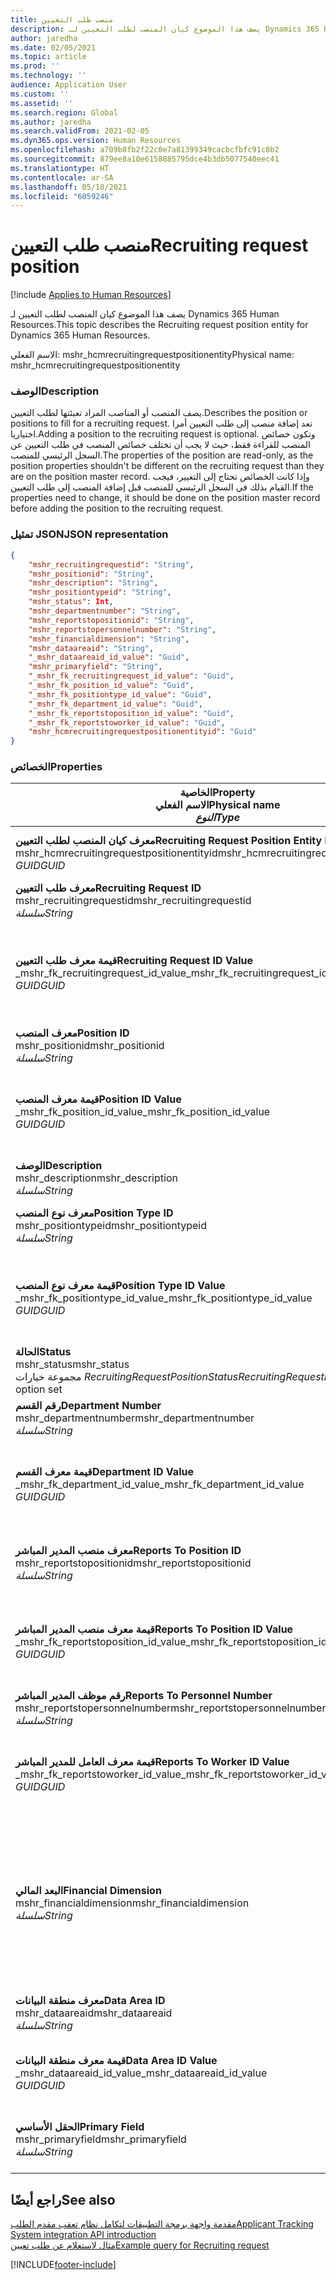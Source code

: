 ```yaml
---
title: منصب طلب التعيين
description: يصف هذا الموضوع كيان المنصب لطلب التعيين لـ Dynamics 365 Human Resources.
author: jaredha
ms.date: 02/05/2021
ms.topic: article
ms.prod: ''
ms.technology: ''
audience: Application User
ms.custom: ''
ms.assetid: ''
ms.search.region: Global
ms.author: jaredha
ms.search.validFrom: 2021-02-05
ms.dyn365.ops.version: Human Resources
ms.openlocfilehash: a709b8fb2f22c0e7a81399349cacbcfbfc91c8b2
ms.sourcegitcommit: 879ee8a10e6158885795dce4b3db5077540eec41
ms.translationtype: HT
ms.contentlocale: ar-SA
ms.lasthandoff: 05/18/2021
ms.locfileid: "6059246"
---
```

# <a name="recruiting-request-position"></a><span data-ttu-id="1626b-103">منصب طلب التعيين</span><span class="sxs-lookup"><span data-stu-id="1626b-103">Recruiting request position</span></span>

[!include [Applies to Human Resources](../includes/applies-to-hr.md)]

<span data-ttu-id="1626b-104">يصف هذا الموضوع كيان المنصب لطلب التعيين لـ Dynamics 365 Human Resources.</span><span class="sxs-lookup"><span data-stu-id="1626b-104">This topic describes the Recruiting request position entity for Dynamics 365 Human Resources.</span></span>

<span data-ttu-id="1626b-105">الاسم الفعلي: mshr_hcmrecruitingrequestpositionentity</span><span class="sxs-lookup"><span data-stu-id="1626b-105">Physical name: mshr_hcmrecruitingrequestpositionentity</span></span>

### <a name="description"></a><span data-ttu-id="1626b-106">الوصف</span><span class="sxs-lookup"><span data-stu-id="1626b-106">Description</span></span>

<span data-ttu-id="1626b-107">يصف المنصب أو المناصب المراد تعبئتها لطلب التعيين.</span><span class="sxs-lookup"><span data-stu-id="1626b-107">Describes the position or positions to fill for a recruiting request.</span></span> <span data-ttu-id="1626b-108">تعد إضافة منصب إلى طلب التعيين أمرا اختياريا.</span><span class="sxs-lookup"><span data-stu-id="1626b-108">Adding a position to the recruiting request is optional.</span></span> <span data-ttu-id="1626b-109">وتكون خصائص المنصب للقراءة فقط، حيث لا يجب أن تختلف خصائص المنصب في طلب التعيين عن السجل الرئيسي للمنصب.</span><span class="sxs-lookup"><span data-stu-id="1626b-109">The properties of the position are read-only, as the position properties shouldn't be different on the recruiting request than they are on the position master record.</span></span> <span data-ttu-id="1626b-110">وإذا كانت الخصائص تحتاج إلى التغيير، فيجب القيام بذلك في السجل الرئيسي للمنصب قبل إضافة المنصب إلى طلب التعيين.</span><span class="sxs-lookup"><span data-stu-id="1626b-110">If the properties need to change, it should be done on the position master record before adding the position to the recruiting request.</span></span>

### <a name="json-representation"></a><span data-ttu-id="1626b-111">تمثيل JSON</span><span class="sxs-lookup"><span data-stu-id="1626b-111">JSON representation</span></span>
```json
{
    "mshr_recruitingrequestid": "String",
    "mshr_positionid": "String",
    "mshr_description": "String",
    "mshr_positiontypeid": "String",
    "mshr_status": Int,
    "mshr_departmentnumber": "String",
    "mshr_reportstopositionid": "String",
    "mshr_reportstopersonnelnumber": "String",
    "mshr_financialdimension": "String",
    "mshr_dataareaid": "String",
    "_mshr_dataareaid_id_value": "Guid",
    "mshr_primaryfield": "String",
    "_mshr_fk_recruitingrequest_id_value": "Guid",
    "_mshr_fk_position_id_value": "Guid",
    "_mshr_fk_positiontype_id_value": "Guid",
    "_mshr_fk_department_id_value": "Guid",
    "_mshr_fk_reportstoposition_id_value": "Guid",
    "_mshr_fk_reportstoworker_id_value": "Guid",
    "mshr_hcmrecruitingrequestpositionentityid": "Guid"
}
```

### <a name="properties"></a><span data-ttu-id="1626b-112">الخصائص</span><span class="sxs-lookup"><span data-stu-id="1626b-112">Properties</span></span>

| <span data-ttu-id="1626b-113">الخاصية</span><span class="sxs-lookup"><span data-stu-id="1626b-113">Property</span></span><br><span data-ttu-id="1626b-114">**الاسم الفعلي**</span><span class="sxs-lookup"><span data-stu-id="1626b-114">**Physical name**</span></span><br><span data-ttu-id="1626b-115">**_النوع_**</span><span class="sxs-lookup"><span data-stu-id="1626b-115">**_Type_**</span></span> | <span data-ttu-id="1626b-116">استخدام</span><span class="sxs-lookup"><span data-stu-id="1626b-116">Use</span></span> | <span data-ttu-id="1626b-117">الوصف</span><span class="sxs-lookup"><span data-stu-id="1626b-117">Description</span></span> |
| --- | --- | --- |
| <span data-ttu-id="1626b-118">**معرف كيان المنصب لطلب التعيين**</span><span class="sxs-lookup"><span data-stu-id="1626b-118">**Recruiting Request Position Entity ID**</span></span><br><span data-ttu-id="1626b-119">mshr_hcmrecruitingrequestpositionentityid</span><span class="sxs-lookup"><span data-stu-id="1626b-119">mshr_hcmrecruitingrequestpositionentityid</span></span><br><span data-ttu-id="1626b-120">*GUID*</span><span class="sxs-lookup"><span data-stu-id="1626b-120">*GUID*</span></span> | <span data-ttu-id="1626b-121">للقراءة فقط</span><span class="sxs-lookup"><span data-stu-id="1626b-121">Read-only</span></span><br><span data-ttu-id="1626b-122">مطلوب</span><span class="sxs-lookup"><span data-stu-id="1626b-122">Required</span></span> |    <span data-ttu-id="1626b-123">المعرف الفريد المنشأ بواسطة النظام لسجل منصب طلب التعيين.</span><span class="sxs-lookup"><span data-stu-id="1626b-123">System-generated identifier of the recruiting request position record.</span></span> |
| <span data-ttu-id="1626b-124">**معرف طلب التعيين**</span><span class="sxs-lookup"><span data-stu-id="1626b-124">**Recruiting Request ID**</span></span><br><span data-ttu-id="1626b-125">mshr_recruitingrequestid</span><span class="sxs-lookup"><span data-stu-id="1626b-125">mshr_recruitingrequestid</span></span><br><span data-ttu-id="1626b-126">*سلسلة*</span><span class="sxs-lookup"><span data-stu-id="1626b-126">*String*</span></span> | <span data-ttu-id="1626b-127">الكتابة مرة واحدة</span><span class="sxs-lookup"><span data-stu-id="1626b-127">Write-once</span></span><br><span data-ttu-id="1626b-128">مطلوب</span><span class="sxs-lookup"><span data-stu-id="1626b-128">Required</span></span> | <span data-ttu-id="1626b-129">المعرف الفريد القابل للقراءة من قبل المستخدم لطلب التعيين.</span><span class="sxs-lookup"><span data-stu-id="1626b-129">The user-readable unique identifier of the recruiting request.</span></span> |
| <span data-ttu-id="1626b-130">**قيمة معرف طلب التعيين**</span><span class="sxs-lookup"><span data-stu-id="1626b-130">**Recruiting Request ID Value**</span></span><br><span data-ttu-id="1626b-131">_mshr_fk_recruitingrequest_id_value</span><span class="sxs-lookup"><span data-stu-id="1626b-131">_mshr_fk_recruitingrequest_id_value</span></span><br><span data-ttu-id="1626b-132">*GUID*</span><span class="sxs-lookup"><span data-stu-id="1626b-132">*GUID*</span></span> | <span data-ttu-id="1626b-133">للقراءة فقط</span><span class="sxs-lookup"><span data-stu-id="1626b-133">Read-only</span></span><br><span data-ttu-id="1626b-134">مطلوب</span><span class="sxs-lookup"><span data-stu-id="1626b-134">Required</span></span><br><span data-ttu-id="1626b-135">المفتاح الخارجي: mshr_hcmrecruitingrequestentityid لكيان mshr_hcmrecruitingrequestentity</span><span class="sxs-lookup"><span data-stu-id="1626b-135">Foreign key: mshr_hcmrecruitingrequestentityid of mshr_hcmrecruitingrequestentity entity</span></span> | <span data-ttu-id="1626b-136">المعرف الفريد المنشأ بواسطة النظام لطلب التعيين الذي سيتم تعيين المنصب له.</span><span class="sxs-lookup"><span data-stu-id="1626b-136">System-generated identifier of the recruiting request to which the position is assigned.</span></span> |
| <span data-ttu-id="1626b-137">**معرف المنصب**</span><span class="sxs-lookup"><span data-stu-id="1626b-137">**Position ID**</span></span><br><span data-ttu-id="1626b-138">mshr_positionid</span><span class="sxs-lookup"><span data-stu-id="1626b-138">mshr_positionid</span></span><br><span data-ttu-id="1626b-139">*سلسلة*</span><span class="sxs-lookup"><span data-stu-id="1626b-139">*String*</span></span> | <span data-ttu-id="1626b-140">الكتابة مرة واحدة</span><span class="sxs-lookup"><span data-stu-id="1626b-140">Write-once</span></span><br><span data-ttu-id="1626b-141">مطلوب</span><span class="sxs-lookup"><span data-stu-id="1626b-141">Required</span></span> | <span data-ttu-id="1626b-142">المعرف الفريد القابل للقراءة من قبل المستخدم للمنصب.</span><span class="sxs-lookup"><span data-stu-id="1626b-142">The user-readable unique identifier of the position.</span></span> |
| <span data-ttu-id="1626b-143">**قيمة معرف المنصب**</span><span class="sxs-lookup"><span data-stu-id="1626b-143">**Position ID Value**</span></span><br><span data-ttu-id="1626b-144">_mshr_fk_position_id_value</span><span class="sxs-lookup"><span data-stu-id="1626b-144">_mshr_fk_position_id_value</span></span><br><span data-ttu-id="1626b-145">*GUID*</span><span class="sxs-lookup"><span data-stu-id="1626b-145">*GUID*</span></span> | <span data-ttu-id="1626b-146">للقراءة فقط</span><span class="sxs-lookup"><span data-stu-id="1626b-146">Read-only</span></span><br><span data-ttu-id="1626b-147">مطلوب</span><span class="sxs-lookup"><span data-stu-id="1626b-147">Required</span></span><br><span data-ttu-id="1626b-148">المفتاح الخارجي: mshr_hcmpositionv2entityid لكيان mshr_hcmpositionv2entity</span><span class="sxs-lookup"><span data-stu-id="1626b-148">Foreign key: mshr_hcmpositionv2entityid of mshr_hcmpositionv2entity entity</span></span> | <span data-ttu-id="1626b-149">المعرف الذي تم إنشاؤه بواسطة النظام للمنصب.</span><span class="sxs-lookup"><span data-stu-id="1626b-149">System-generated identifier of the position.</span></span> |
| <span data-ttu-id="1626b-150">**‏‏الوصف**</span><span class="sxs-lookup"><span data-stu-id="1626b-150">**Description**</span></span><br><span data-ttu-id="1626b-151">mshr_description</span><span class="sxs-lookup"><span data-stu-id="1626b-151">mshr_description</span></span><br><span data-ttu-id="1626b-152">*سلسلة*</span><span class="sxs-lookup"><span data-stu-id="1626b-152">*String*</span></span> | <span data-ttu-id="1626b-153">للقراءة فقط</span><span class="sxs-lookup"><span data-stu-id="1626b-153">Read-only</span></span><br><span data-ttu-id="1626b-154">مطلوب</span><span class="sxs-lookup"><span data-stu-id="1626b-154">Required</span></span> | <span data-ttu-id="1626b-155">وصف المنصب.</span><span class="sxs-lookup"><span data-stu-id="1626b-155">The position description.</span></span> |
| <span data-ttu-id="1626b-156">**معرف نوع المنصب**</span><span class="sxs-lookup"><span data-stu-id="1626b-156">**Position Type ID**</span></span><br><span data-ttu-id="1626b-157">mshr_positiontypeid</span><span class="sxs-lookup"><span data-stu-id="1626b-157">mshr_positiontypeid</span></span><br><span data-ttu-id="1626b-158">*سلسلة*</span><span class="sxs-lookup"><span data-stu-id="1626b-158">*String*</span></span> | <span data-ttu-id="1626b-159">للقراءة فقط</span><span class="sxs-lookup"><span data-stu-id="1626b-159">Read-only</span></span><br><span data-ttu-id="1626b-160">اختياري</span><span class="sxs-lookup"><span data-stu-id="1626b-160">Optional</span></span> | <span data-ttu-id="1626b-161">المعرف الفريد القابل للقراءة من قبل المستخدم لنوع هذا المنصب.</span><span class="sxs-lookup"><span data-stu-id="1626b-161">The user-readable unique identifier of the position type for this position.</span></span> |
| <span data-ttu-id="1626b-162">**قيمة معرف نوع المنصب**</span><span class="sxs-lookup"><span data-stu-id="1626b-162">**Position Type ID Value**</span></span><br><span data-ttu-id="1626b-163">_mshr_fk_positiontype_id_value</span><span class="sxs-lookup"><span data-stu-id="1626b-163">_mshr_fk_positiontype_id_value</span></span><br><span data-ttu-id="1626b-164">*GUID*</span><span class="sxs-lookup"><span data-stu-id="1626b-164">*GUID*</span></span> | <span data-ttu-id="1626b-165">للقراءة فقط</span><span class="sxs-lookup"><span data-stu-id="1626b-165">Read-only</span></span><br><span data-ttu-id="1626b-166">اختياري</span><span class="sxs-lookup"><span data-stu-id="1626b-166">Optional</span></span><br><span data-ttu-id="1626b-167">المفتاح الخارجي: mshr_hcmpositiontypeentityid لكيان mshr_hcmpositiontypeentity</span><span class="sxs-lookup"><span data-stu-id="1626b-167">Foreign key: mshr_hcmpositiontypeentityid of mshr_hcmpositiontypeentity entity</span></span> | <span data-ttu-id="1626b-168">المعرف الفريد المنشأ بواسطة النظام لنوع هذا المنصب.</span><span class="sxs-lookup"><span data-stu-id="1626b-168">A system-generated unique identifier of the position type for this position.</span></span> |
| <span data-ttu-id="1626b-169">**الحالة**</span><span class="sxs-lookup"><span data-stu-id="1626b-169">**Status**</span></span><br><span data-ttu-id="1626b-170">mshr_status</span><span class="sxs-lookup"><span data-stu-id="1626b-170">mshr_status</span></span><br><span data-ttu-id="1626b-171">مجموعة خيارات *RecruitingRequestPositionStatus*</span><span class="sxs-lookup"><span data-stu-id="1626b-171">*RecruitingRequestPositionStatus* option set</span></span> | <span data-ttu-id="1626b-172">قراءة/كتابة</span><span class="sxs-lookup"><span data-stu-id="1626b-172">Read/write</span></span><br><span data-ttu-id="1626b-173">مطلوب</span><span class="sxs-lookup"><span data-stu-id="1626b-173">Required</span></span> | <span data-ttu-id="1626b-174">حاله المنصب لطلب التعيين.</span><span class="sxs-lookup"><span data-stu-id="1626b-174">Status of the position for the recruiting request.</span></span> |
| <span data-ttu-id="1626b-175">**رقم القسم**</span><span class="sxs-lookup"><span data-stu-id="1626b-175">**Department Number**</span></span><br><span data-ttu-id="1626b-176">mshr_departmentnumber</span><span class="sxs-lookup"><span data-stu-id="1626b-176">mshr_departmentnumber</span></span><br><span data-ttu-id="1626b-177">*سلسلة*</span><span class="sxs-lookup"><span data-stu-id="1626b-177">*String*</span></span> | <span data-ttu-id="1626b-178">للقراءة فقط</span><span class="sxs-lookup"><span data-stu-id="1626b-178">Read-only</span></span><br><span data-ttu-id="1626b-179">اختياري</span><span class="sxs-lookup"><span data-stu-id="1626b-179">Optional</span></span><br> | <span data-ttu-id="1626b-180">رقم القسم للمنصب.</span><span class="sxs-lookup"><span data-stu-id="1626b-180">The department number of the position.</span></span> |
| <span data-ttu-id="1626b-181">**قيمة معرف القسم**</span><span class="sxs-lookup"><span data-stu-id="1626b-181">**Department ID Value**</span></span><br><span data-ttu-id="1626b-182">_mshr_fk_department_id_value</span><span class="sxs-lookup"><span data-stu-id="1626b-182">_mshr_fk_department_id_value</span></span><br><span data-ttu-id="1626b-183">*GUID*</span><span class="sxs-lookup"><span data-stu-id="1626b-183">*GUID*</span></span> | <span data-ttu-id="1626b-184">للقراءة فقط</span><span class="sxs-lookup"><span data-stu-id="1626b-184">Read-only</span></span><br><span data-ttu-id="1626b-185">اختياري</span><span class="sxs-lookup"><span data-stu-id="1626b-185">Optional</span></span><br><span data-ttu-id="1626b-186">المفتاح الخارجي: mshr_omdepartmententityid لكيان mshr_omdepartmententity</span><span class="sxs-lookup"><span data-stu-id="1626b-186">Foreign key: mshr_omdepartmententityid of mshr_omdepartmententity entity</span></span> | <span data-ttu-id="1626b-187">المعرف الفريد المنشأ بواسطة النظام للقسم الخاص بالمنصب.</span><span class="sxs-lookup"><span data-stu-id="1626b-187">System-generated unique identifier of the department of the position.</span></span> |
| <span data-ttu-id="1626b-188">**معرف منصب المدير المباشر**</span><span class="sxs-lookup"><span data-stu-id="1626b-188">**Reports To Position ID**</span></span><br><span data-ttu-id="1626b-189">mshr_reportstopositionid</span><span class="sxs-lookup"><span data-stu-id="1626b-189">mshr_reportstopositionid</span></span><br><span data-ttu-id="1626b-190">*سلسلة*</span><span class="sxs-lookup"><span data-stu-id="1626b-190">*String*</span></span> | <span data-ttu-id="1626b-191">للقراءة فقط</span><span class="sxs-lookup"><span data-stu-id="1626b-191">Read-only</span></span><br><span data-ttu-id="1626b-192">مطلوب</span><span class="sxs-lookup"><span data-stu-id="1626b-192">Required</span></span> | <span data-ttu-id="1626b-193">معرف قابلة للقراءة بواسطة المستخدم للمنصب الذي يتبعه المنصب الجاري تعيينه في التدرج الهرمي للمؤسسة.</span><span class="sxs-lookup"><span data-stu-id="1626b-193">The user-readable ID of the position to which the recruited position reports in the organizational hierarchy.</span></span> |
| <span data-ttu-id="1626b-194">**قيمة معرف منصب المدير المباشر**</span><span class="sxs-lookup"><span data-stu-id="1626b-194">**Reports To Position ID Value**</span></span><br><span data-ttu-id="1626b-195">_mshr_fk_reportstoposition_id_value</span><span class="sxs-lookup"><span data-stu-id="1626b-195">_mshr_fk_reportstoposition_id_value</span></span><br><span data-ttu-id="1626b-196">*GUID*</span><span class="sxs-lookup"><span data-stu-id="1626b-196">*GUID*</span></span> | <span data-ttu-id="1626b-197">للقراءة فقط</span><span class="sxs-lookup"><span data-stu-id="1626b-197">Read-only</span></span><br><span data-ttu-id="1626b-198">مطلوب</span><span class="sxs-lookup"><span data-stu-id="1626b-198">Required</span></span><br><span data-ttu-id="1626b-199">المفتاح الخارجي: mshr_hcmpositionv2entityid لكيان mshr_hcmpositionv2entity</span><span class="sxs-lookup"><span data-stu-id="1626b-199">Foreign key: mshr_hcmpositionv2entityid of mshr_hcmpositionv2entity entity</span></span> | <span data-ttu-id="1626b-200">المعرف المنشأ بواسطة النظام للمنصب الذي يتبعه المنصب الجاري تعيينه.</span><span class="sxs-lookup"><span data-stu-id="1626b-200">The system-generated ID of the position to which the recruited position reports.</span></span> |
| <span data-ttu-id="1626b-201">**رقم موظف المدير المباشر**</span><span class="sxs-lookup"><span data-stu-id="1626b-201">**Reports To Personnel Number**</span></span><br><span data-ttu-id="1626b-202">mshr_reportstopersonnelnumber</span><span class="sxs-lookup"><span data-stu-id="1626b-202">mshr_reportstopersonnelnumber</span></span><br><span data-ttu-id="1626b-203">*سلسلة*</span><span class="sxs-lookup"><span data-stu-id="1626b-203">*String*</span></span> | <span data-ttu-id="1626b-204">للقراءة فقط</span><span class="sxs-lookup"><span data-stu-id="1626b-204">Read-only</span></span><br><span data-ttu-id="1626b-205">مطلوب</span><span class="sxs-lookup"><span data-stu-id="1626b-205">Required</span></span> | <span data-ttu-id="1626b-206">معرف العامل للعامل الذي سيتبعه المرشح الذي تم تعيينه.</span><span class="sxs-lookup"><span data-stu-id="1626b-206">The worker ID of the worker to which the hired candidate will report.</span></span> |
| <span data-ttu-id="1626b-207">**قيمة معرف العامل للمدير المباشر**</span><span class="sxs-lookup"><span data-stu-id="1626b-207">**Reports To Worker ID Value**</span></span><br><span data-ttu-id="1626b-208">_mshr_fk_reportstoworker_id_value</span><span class="sxs-lookup"><span data-stu-id="1626b-208">_mshr_fk_reportstoworker_id_value</span></span><br><span data-ttu-id="1626b-209">*GUID*</span><span class="sxs-lookup"><span data-stu-id="1626b-209">*GUID*</span></span> | <span data-ttu-id="1626b-210">للقراءة فقط</span><span class="sxs-lookup"><span data-stu-id="1626b-210">Read-only</span></span><br><span data-ttu-id="1626b-211">مطلوب</span><span class="sxs-lookup"><span data-stu-id="1626b-211">Required</span></span><br><span data-ttu-id="1626b-212">المفتاح الخارجي mshr_hcmworkerbaseentityid للكيان mshr_hcmworkerbaseentity</span><span class="sxs-lookup"><span data-stu-id="1626b-212">Foreign key: mshr_hcmworkerbaseentityid of mshr_hcmworkerbaseentity entity</span></span> | <span data-ttu-id="1626b-213">معرف منشأ بواسطة النظام للعامل الذي سيتبعه المرشح الذي تم تعيينه.</span><span class="sxs-lookup"><span data-stu-id="1626b-213">System-generated ID of the worker to which the hired candidate will report.</span></span> |
| <span data-ttu-id="1626b-214">**البعد المالي**</span><span class="sxs-lookup"><span data-stu-id="1626b-214">**Financial Dimension**</span></span><br><span data-ttu-id="1626b-215">mshr_financialdimension</span><span class="sxs-lookup"><span data-stu-id="1626b-215">mshr_financialdimension</span></span><br><span data-ttu-id="1626b-216">*سلسلة*</span><span class="sxs-lookup"><span data-stu-id="1626b-216">*String*</span></span> | <span data-ttu-id="1626b-217">للقراءة فقط</span><span class="sxs-lookup"><span data-stu-id="1626b-217">Read-only</span></span><br><span data-ttu-id="1626b-218">اختياري</span><span class="sxs-lookup"><span data-stu-id="1626b-218">Optional</span></span> | <span data-ttu-id="1626b-219">البعد المالي (على سبيل المثال، مركز التكلفة) المخصص للمنصب.</span><span class="sxs-lookup"><span data-stu-id="1626b-219">The financial dimension (for example, cost center) assigned to the position.</span></span> <span data-ttu-id="1626b-220">يتم تعيين البعد المالي لكل منصب لكل كيان قانوني.</span><span class="sxs-lookup"><span data-stu-id="1626b-220">The financial dimension is assigned for each position per legal entity.</span></span> <span data-ttu-id="1626b-221">يمكن الوصول إلى مراكز التكلفة المحددة في الأبعاد من خلال كيان mshr_dimattributeomcostcenterentity.</span><span class="sxs-lookup"><span data-stu-id="1626b-221">Cost centers that are defined in dimensions are accessible through the mshr_dimattributeomcostcenterentity entity.</span></span> |
| <span data-ttu-id="1626b-222">**معرف منطقة البيانات**</span><span class="sxs-lookup"><span data-stu-id="1626b-222">**Data Area ID**</span></span><br><span data-ttu-id="1626b-223">mshr_dataareaid</span><span class="sxs-lookup"><span data-stu-id="1626b-223">mshr_dataareaid</span></span><br><span data-ttu-id="1626b-224">*سلسلة*</span><span class="sxs-lookup"><span data-stu-id="1626b-224">*String*</span></span> | <span data-ttu-id="1626b-225">قراءة/كتابة</span><span class="sxs-lookup"><span data-stu-id="1626b-225">Read/write</span></span><br><span data-ttu-id="1626b-226">اختياري</span><span class="sxs-lookup"><span data-stu-id="1626b-226">Optional</span></span> | <span data-ttu-id="1626b-227">يحدد الكيان القانوني (الشركة) الخاصة بمنصب طلب التعيين.</span><span class="sxs-lookup"><span data-stu-id="1626b-227">Specifies the legal entity (company) for the recruiting request position.</span></span> |
| <span data-ttu-id="1626b-228">**قيمة معرف منطقة البيانات**</span><span class="sxs-lookup"><span data-stu-id="1626b-228">**Data Area ID Value**</span></span><br><span data-ttu-id="1626b-229">_mshr_dataareaid_id_value</span><span class="sxs-lookup"><span data-stu-id="1626b-229">_mshr_dataareaid_id_value</span></span><br><span data-ttu-id="1626b-230">*GUID*</span><span class="sxs-lookup"><span data-stu-id="1626b-230">*GUID*</span></span> | <span data-ttu-id="1626b-231">للقراءة فقط</span><span class="sxs-lookup"><span data-stu-id="1626b-231">Read-only</span></span><br><span data-ttu-id="1626b-232">اختياري</span><span class="sxs-lookup"><span data-stu-id="1626b-232">Optional</span></span><br><span data-ttu-id="1626b-233">المفتاح الخارجي: cdm_companyid للكيان cdm_company</span><span class="sxs-lookup"><span data-stu-id="1626b-233">Foreign key: cdm_companyid of cdm_company entity</span></span> | <span data-ttu-id="1626b-234">قيمة GUID منشأة بواسطة النظام لتعرف الكيان القانوني (الشركة) لمنصب طلب التعيين.</span><span class="sxs-lookup"><span data-stu-id="1626b-234">System-generated GUID value identifying the legal entity (company) for the recruiting request position.</span></span> |
| <span data-ttu-id="1626b-235">**الحقل الأساسي**</span><span class="sxs-lookup"><span data-stu-id="1626b-235">**Primary Field**</span></span><br><span data-ttu-id="1626b-236">mshr_primaryfield</span><span class="sxs-lookup"><span data-stu-id="1626b-236">mshr_primaryfield</span></span><br><span data-ttu-id="1626b-237">*سلسلة*</span><span class="sxs-lookup"><span data-stu-id="1626b-237">*String*</span></span> | <span data-ttu-id="1626b-238">للقراءة فقط</span><span class="sxs-lookup"><span data-stu-id="1626b-238">Read-only</span></span><br><span data-ttu-id="1626b-239">مطلوب</span><span class="sxs-lookup"><span data-stu-id="1626b-239">Required</span></span> | <span data-ttu-id="1626b-240">سلسلة متصلة من قيمة طلب التعيين ومعرف المنصب كأسلوب آخر لتعريف السجل بشكل فريد.</span><span class="sxs-lookup"><span data-stu-id="1626b-240">Concatenation of Recruiting Request value and Position ID as another method to uniquely identify the record.</span></span> |

## <a name="see-also"></a><span data-ttu-id="1626b-241">راجع أيضًا</span><span class="sxs-lookup"><span data-stu-id="1626b-241">See also</span></span>

[<span data-ttu-id="1626b-242">مقدمة واجهة برمجة التطبيقات لتكامل نظام تعقب مقدم الطلب</span><span class="sxs-lookup"><span data-stu-id="1626b-242">Applicant Tracking System integration API introduction</span></span>](hr-admin-integration-ats-api-introduction.md)<br>
[<span data-ttu-id="1626b-243">مثال لاستعلام عن طلب تعيين</span><span class="sxs-lookup"><span data-stu-id="1626b-243">Example query for Recruiting request</span></span>](hr-admin-integration-ats-api-recruiting-request-example-query.md)



[!INCLUDE[footer-include](../includes/footer-banner.md)]